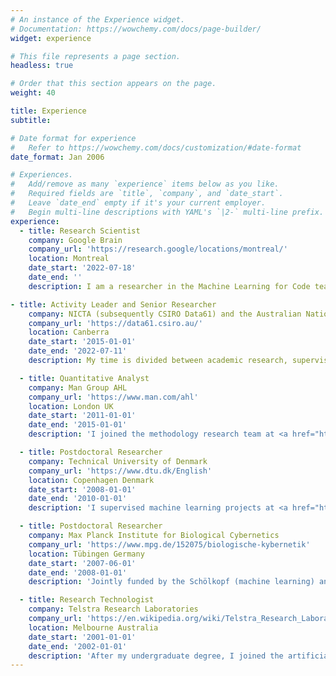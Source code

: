 ```yaml
---
# An instance of the Experience widget.
# Documentation: https://wowchemy.com/docs/page-builder/
widget: experience

# This file represents a page section.
headless: true

# Order that this section appears on the page.
weight: 40

title: Experience
subtitle:

# Date format for experience
#   Refer to https://wowchemy.com/docs/customization/#date-format
date_format: Jan 2006

# Experiences.
#   Add/remove as many `experience` items below as you like.
#   Required fields are `title`, `company`, and `date_start`.
#   Leave `date_end` empty if it's your current employer.
#   Begin multi-line descriptions with YAML's `|2-` multi-line prefix.
experience:
  - title: Research Scientist
    company: Google Brain
    company_url: 'https://research.google/locations/montreal/'
    location: Montreal
    date_start: '2022-07-18'
    date_end: ''
    description: I am a researcher in the Machine Learning for Code team.

- title: Activity Leader and Senior Researcher
    company: NICTA (subsequently CSIRO Data61) and the Australian National University
    company_url: 'https://data61.csiro.au/'
    location: Canberra
    date_start: '2015-01-01'
    date_end: '2022-07-11'
    description: My time is divided between academic research, supervising industrial work for CSIRO, and postgraduate supervision in machine learning. I have also jointly (2017-2019) and solely (in 2020) taught the <a href="https://programsandcourses.anu.edu.au/course/COMP8600">Statistical Machine Learning</a> course at the ANU.

  - title: Quantitative Analyst
    company: Man Group AHL
    company_url: 'https://www.man.com/ahl'
    location: London UK
    date_start: '2011-01-01'
    date_end: '2015-01-01'
    description: 'I joined the methodology research team at <a href="https://www.man.com/ahl">Man AHL</a>. Initially I analysed and improved upon aspects of the existing forecasting models and trade sizing optimisation techniques. More recently I have progressed to the point of researching and implementing highly novel short-term equities strategies, which are trading profitably at present.'

  - title: Postdoctoral Researcher
    company: Technical University of Denmark
    company_url: 'https://www.dtu.dk/English'
    location: Copenhagen Denmark
    date_start: '2008-01-01'
    date_end: '2010-01-01'
    description: 'I supervised machine learning projects at <a href="https://www.dtu.dk/English">DTU</a> while developing state of the art probabilistic semi supervised learning algorithms and developing high performance parallel processing numerical routines in C++ with CUDA. '

  - title: Postdoctoral Researcher
    company: Max Planck Institute for Biological Cybernetics
    company_url: 'https://www.mpg.de/152075/biologische-kybernetik'
    location: Tübingen Germany
    date_start: '2007-06-01'
    date_end: '2008-01-01'
    description: 'Jointly funded by the Schölkopf (machine learning) and Bülthoff (psychophysics) sections of the <a href="https://www.kyb.tuebingen.mpg.de/en">MPI</a> I collaborated on data visualisation, efficient machine learning approaches to facial capture, and theoretical contributions to kernel methods.'

  - title: Research Technologist
    company: Telstra Research Laboratories
    company_url: 'https://en.wikipedia.org/wiki/Telstra_Research_Laboratories'
    location: Melbourne Australia
    date_start: '2001-01-01'
    date_end: '2002-01-01'
    description: 'After my undergraduate degree, I joined the artificial intelligence section of <a href="https://en.wikipedia.org/wiki/Telstra_Research_Laboratories">TRL</a>. I implemented and analysed statistical credit risk models in the SAS language, and developed natural language processing algorithms in C++.'
---
```

